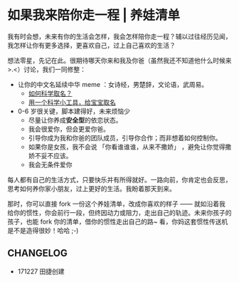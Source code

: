 # 如果我来陪你走一程 | 养娃清单


我有时会想，未来有你的生活会怎样，我会怎样陪你走一程？辅以过往经历见闻，我怎样让你有更多选择，更喜欢自己，过上自己喜欢的生活？

想法零星，先记在此。很期待哪天你来和我及你爸（虽然我还不知道他什么时候来 >.<）讨论，我们一同修整：





- 让你的中文名延续中华 meme ：女诗经，男楚辞，文论语，武周易。
  - [如何科学取名？](http://note.openmindclub.com/science/YZP-name.html)
  - [用一个科学小工具，给宝宝取名](http://mp.weixin.qq.com/s/z3kX4CHjpFJy6fqFnCpQGg)
- 0-6 岁很关键，脚本建得好，未来烦恼少
	- 尽量让你养成**安全型**的依恋状态。
	- 我会很爱你，但会更爱你爸。
	- 引导你成为我和你爸的团队成员，引导你合作；而非想着如何控制你。
	- 如果你是女孩，我不会说 「你看谁谁谁，从来不撒娇」 ，避免让你觉得撒娇不妥不应该。
	- 我会无条件爱你



每人都有自己的生活方式，只要快乐并有所得就好。一路向前，你肯定也会反思，思考如何养你家小朋友，过上更好的生活。我盼着那天到来。

那时，你可以直接 fork 一份这个养娃清单，改成你喜欢的样子 —— 就如沿着我给你的惯性，你会前行一段，但终因动力或阻力，走出自己的轨迹。未来你孩子的孩子，也能 fork 你的清单，借你的惯性走出自己的路~ 看，你妈这套惯性传送机是不是造得很妙！哈哈 ;-)


## CHANGELOG 

- 171227 田捷创建

